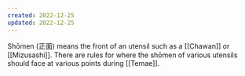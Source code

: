 ```yaml
---
created: 2022-12-25
updated: 2022-12-25
---
```

Shōmen (正面) means the front of an utensil such as a [[Chawan]] or [[Mizusashi]]. There are rules for where the shōmen of various utensils should face at various points during [[Temae]].
